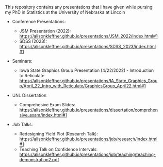 This repository contains any presentations that I have given while pursing my PhD in Statistics at the University of Nebraska at Lincoln


+ Conference Presentations:
  - JSM Presentation (2022): https://alisonkleffner.github.io/presentations/JSM_2022/index.html#1
  - SDSS (2023): https://alisonkleffner.github.io/presentations/SDSS_2023/index.html#1

+ Seminars:
  - Iowa State Graphics Group Presentation (4/22/2022) - Introduction to Reticulate: https://alisonkleffner.github.io/presentations/IA_State_Graphics_Group/April_22_Intro_with_Reticulate/GraphicsGroup_April22.html#1

+ UNL Dissertation:
  - Comprehesive Exam Slides: https://alisonkleffner.github.io/presentations/dissertation/comprehensive_exam/index.html#1

+ Job Talks:
  - Redesigning Yield Plot (Research Talk): https://alisonkleffner.github.io/presentations/job/research/index.html#1
  - Teaching Talk on Confidence Intervals:
https://alisonkleffner.github.io/presentations/job/teaching/teaching-demonstration2.pdf

